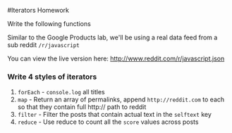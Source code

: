 #Iterators Homework

Write the following functions

Similar to the Google Products lab, we'll be using a real data feed from a sub reddit `/r/javascript`

You can view the live version here:
http://www.reddit.com/r/javascript.json


### Write 4 styles of iterators


1. `forEach` -  `console.log` all titles
2. `map` - Return an array of permalinks, append `http://reddit.com` to each so that they contain full http:// path to reddit
3. `filter` - Filter the posts that contain actual text in the  `selftext` key
4. `reduce` - Use reduce to count all the `score` values across posts
